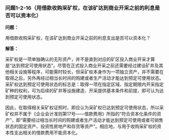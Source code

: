 ### 问题1-2-16（用借款收购采矿权，在该矿达到商业开采之前的利息是否可以资本化）

**问题：**

用借款收购采矿权，在该矿达到商业开采之前的利息支出是否可以资本化？

**解答：**

采矿权是一项单独确认的无形资产，并不是直到对应的矿区投入商业开采才算是“达到预定可使用状态”。尽管在正式投入商业开采之前还需要经过建设矿井及其他相关设施等程序，可能需时较长，但采矿权本身作为一项独立资产，并不需要在取得之后，另外再经过相当长时间的购建或者生产活动才能达到预定可使用状态。采矿权达到预定可使用状态的标志是：取得一项在指定区域、指定期限内开采指定矿种的权利，可为后续的矿井等设施建造、开采提供基本条件和前提，即可认为达到预定可使用状态。

因此，在取得相关采矿权证照时，即应认为采矿权已达到预定可使用状态，所以采矿权并不属于《企业会计准则第17号——借款费用》所指的“符合资本化条件的资产”，即“需要经过相当长时间的购建或者生产活动才能达到预定可使用或者可销售状态的固定资产、投资性房地产和存货等资产”。相应地，与用于收购采矿权的资本性支出相关的借款费用不能资本化。